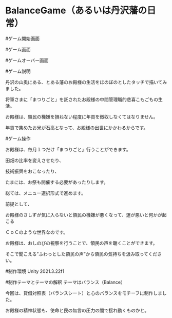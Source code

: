 # BalanceGame（あるいは丹沢藩の日常）

#ゲーム開始画面

#ゲーム画面

#ゲームオーバー画面

#ゲーム説明

丹沢の山奥にある、とある藩のお殿様の生活をほのぼのとしたタッチで描いてみました。

将軍さまに「まつりごと」を託されたお殿様の中間管理職的悲喜こもごもの生活。

お殿様は、領民の機嫌を損ねない程度に年貢を徴収しなくてはなりません。

年貢で集めたお米が石高となって、お殿様の出世にかかわるからです。

#ゲーム操作

お殿様は、毎月１つだけ「まつりごと」行うことができます。

田畑の比率を変えさせたり、

技術振興をおこなったり、

たまには、お祭も開催する必要があったりします。

総ては、メニュー選択形式で進めます。

前提として、

お殿様のさしずが気に入らないと領民の機嫌が悪くなって、運が悪いと何かが起こる

ＣｏＣのような世界なのです。

お殿様は、おしのびの視察を行うことで、領民の声を聴くことができます。

そこで聞こえる”ふわっとした領民の声”から領民の気持ちを汲み取ってください。

#制作環境
Unity 2021.3.22f1

#制作テーマとテーマの解釈
テーマはバランス（Balance）

今回は、貸借対照表（バランスシート）と心のバランスをモチーフに制作しました。

お殿様の精神状態も、使命と民の無言の圧力の間で揺れ動くものかと。
